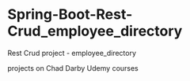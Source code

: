 # Spring-Boot-Rest-Crud_employee_directory
Rest Crud project - employee_directory

projects on Chad Darby Udemy courses
